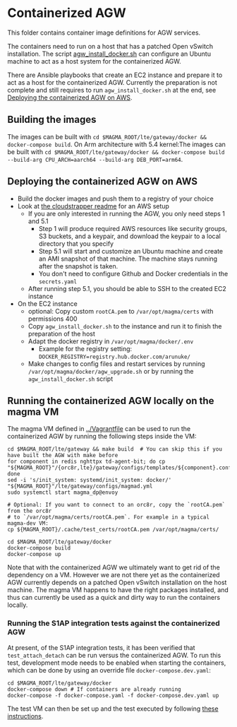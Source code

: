 # Containerized AGW

This folder contains container image definitions for AGW services.

The containers need to run on a host that has a patched Open vSwitch installation.
The script [agw_install_docker.sh](../deploy/agw_install_docker.sh) can configure an Ubuntu machine to act as a
host system for the containerized AGW.

There are Ansible playbooks that create an EC2 instance and prepare it to act as
a host for the containerized AGW. Currently the preparation is not complete and
still requires to run `agw_install_docker.sh` at the end, see [Deploying the
containerized AGW on AWS](#deploying-the-containerized-agw-on-aws).

## Building the images

The images can be built with `cd $MAGMA_ROOT/lte/gateway/docker && docker-compose build`.
On Arm architecture with 5.4 kernel:The images can be built with `cd $MAGMA_ROOT/lte/gateway/docker && docker-compose build --build-arg CPU_ARCH=aarch64 --build-arg DEB_PORT=arm64`.

## Deploying the containerized AGW on AWS

* Build the docker images and push them to a registry of your choice
* Look at [the cloudstrapper readme](../../../experimental/cloudstrapper/README.md) for an AWS setup
    * If you are only interested in running the AGW, you only need steps 1 and 5.1
      * Step 1 will produce required AWS resources like security groups, S3 buckets, and a keypair, and download the keypair to a local directory that you specify
      * Step 5.1 will start and customize an Ubuntu machine and create an AMI snapshot of that machine. The machine stays running after the snapshot is taken.
      * You don't need to configure Github and Docker credentials in the `secrets.yaml`
    * After running step 5.1, you should be able to SSH to the created EC2 instance
* On the EC2 instance
    * optional: Copy custom `rootCA.pem` to  `/var/opt/magma/certs` with permissions 400
    * Copy `agw_install_docker.sh` to the instance and run it to finish the preparation of the host
    * Adapt the docker registry in `/var/opt/magma/docker/.env`
      * Example for the registry setting: `DOCKER_REGISTRY=registry.hub.docker.com/arunuke/`
    * Make changes to config files and restart services by running `/var/opt/magma/docker/agw_upgrade.sh` or by running the `agw_install_docker.sh` script

## Running the containerized AGW locally on the magma VM

The magma VM defined in [../Vagrantfile](../Vagrantfile) can be used to run the
containerized AGW by running the following steps inside the VM:

```
cd $MAGMA_ROOT/lte/gateway && make build  # You can skip this if you have built the AGW with make before
for component in redis nghttpx td-agent-bit; do cp "${MAGMA_ROOT}"/{orc8r,lte}/gateway/configs/templates/${component}.conf.template; done
sed -i 's/init_system: systemd/init_system: docker/' "${MAGMA_ROOT}"/lte/gateway/configs/magmad.yml
sudo systemctl start magma_dp@envoy

# Optional: If you want to connect to an orc8r, copy the `rootCA.pem` from the orc8r
# to `/var/opt/magma/certs/rootCA.pem`. For example in a typical magma-dev VM:
cp ${MAGMA_ROOT}/.cache/test_certs/rootCA.pem /var/opt/magma/certs/

cd $MAGMA_ROOT/lte/gateway/docker
docker-compose build
docker-compose up
```

Note that with the containerized AGW we ultimately want to get rid of the dependency
on a VM. However we are not there yet as the containerized AGW currently depends
on a patched Open vSwitch installation on the host machine. The magma VM happens
to have the right packages installed, and thus can currently be used as a quick
and dirty way to run the containers locally.

### Running the S1AP integration tests against the containerized AGW

At present, of the S1AP integration tests, it has been verified that `test_attach_detach` can be run versus the containerized AGW.
To run this test, development mode needs to be enabled when starting the containers, which can be done by using an override
file `docker-compose.dev.yaml`:

```
cd $MAGMA_ROOT/lte/gateway/docker
docker-compose down # If containers are already running
docker-compose -f docker-compose.yaml -f docker-compose.dev.yaml up
```

The test VM can then be set up and the test executed by following
[these instructions](https://docs.magmacore.org/docs/next/lte/s1ap_tests#test-vm-setup).
